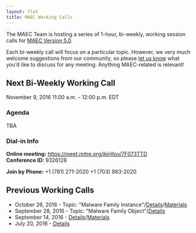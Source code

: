 ```yaml
---
layout: flat
title: MAEC Working Calls
---
```


The MAEC Team is hosting a series of 1-hour, bi-weekly, working session calls for [MAEC Version 5.0](http://maecproject.github.io/documentation/roadmap/). 

Each bi-weekly call will focus on a particular topic. However, we very much welcome suggestions from our community, so please [let us know](maec@mitre.org) what you’d like to discuss for any meeting. Anything MAEC-related is relevant! 

## Next Bi-Weekly Working Call

November 9, 2016
11:00 a.m. – 12:00 p.m. EDT

### Agenda

TBA
 
### Dial-in Info

**Online meeting:**  https://meet.mitre.org/ikirillov/7F073TTD         
**Conference ID:**   9326128        

**Join by Phone:** 
+1 (781) 271-2020 
+1 (703) 983-2020 
 
## Previous Working Calls

* October 26, 2016 - Topic: "Malware Family Instance"/[Details](http://stixproject.tumblr.com/post/152250179367/maec-50-working-call-on-october-26-to-focus-on)/[Materials](http://making-security-measurable.1364806.n2.nabble.com/MAEC-MAEC-5-0-JSON-Examples-tc7589463.html)
* September 28, 2016 - Topic: "Malware Family Object"/[Details](http://stixproject.tumblr.com/post/150968749062/maec-50-working-call-on-september-28-to-focus-on)
* September 14, 2016 - [Details](http://stixproject.tumblr.com/post/150092860697/call-details-final-agenda-for-2nd-maec-50)/[Materials](http://making-security-measurable.1364806.n2.nabble.com/Re-MAEC-MAEC-5-0-Working-Session-td7589436.html#a7589449)
* July 20, 2016 - [Details](http://stixproject.tumblr.com/post/147458851807/call-details-final-agenda-for-maec-50-working)

